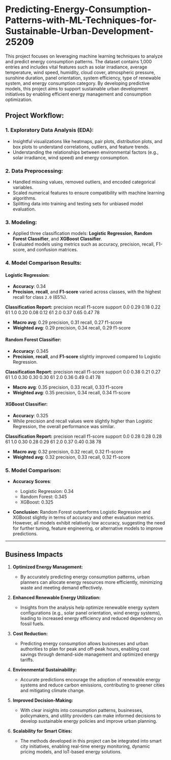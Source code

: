 # Predicting-Energy-Consumption-Patterns-with-ML-Techniques-for-Sustainable-Urban-Development-25209

This project focuses on leveraging machine learning techniques to analyze and predict energy consumption patterns. The dataset contains 1,000 entries and includes vital features such as solar irradiance, average temperature, wind speed, humidity, cloud cover, atmospheric pressure, sunshine duration, panel orientation, system efficiency, type of renewable system, and energy consumption category. By developing predictive models, this project aims to support sustainable urban development initiatives by enabling efficient energy management and consumption optimization.

## **Project Workflow:**

### 1. **Exploratory Data Analysis (EDA):**
   - Insightful visualizations like heatmaps, pair plots, distribution plots, and box plots to understand correlations, outliers, and feature trends.
   - Understanding the relationships between environmental factors (e.g., solar irradiance, wind speed) and energy consumption.

### 2. **Data Preprocessing:**
   - Handled missing values, removed outliers, and encoded categorical variables.
   - Scaled numerical features to ensure compatibility with machine learning algorithms.
   - Splitting data into training and testing sets for unbiased model evaluation.

### 3. **Modeling:**
   - Applied three classification models: **Logistic Regression**, **Random Forest Classifier**, and **XGBoost Classifier**.
   - Evaluated models using metrics such as accuracy, precision, recall, F1-score, and confusion matrices.

### 4. **Model Comparison Results:**

#### **Logistic Regression**:
   - **Accuracy**: 0.34
   - **Precision**, **recall**, and **F1-score** varied across classes, with the highest recall for class `2.0` (65%).

**Classification Report:**
           precision    recall  f1-score   support
     0.0       0.29      0.18      0.22        61
     1.0       0.20      0.08      0.12        61
     2.0       0.37      0.65      0.47        78
   - **Macro avg**: 0.29 precision, 0.31 recall, 0.27 f1-score
   - **Weighted avg**: 0.29 precision, 0.34 recall, 0.29 f1-score

#### **Random Forest Classifier**:
   - **Accuracy**: 0.345
   - **Precision**, **recall**, and **F1-score** slightly improved compared to Logistic Regression.

**Classification Report:**
           precision    recall  f1-score   support
     0.0       0.38      0.21      0.27        61
     1.0       0.30      0.30      0.30        61
     2.0       0.36      0.49      0.41        78

   - **Macro avg**: 0.35 precision, 0.33 recall, 0.33 f1-score
   - **Weighted avg**: 0.35 precision, 0.34 recall, 0.34 f1-score

#### **XGBoost Classifier**:
   - **Accuracy**: 0.325
   - While precision and recall values were slightly higher than Logistic Regression, the overall performance was similar.

**Classification Report:**
           precision    recall  f1-score   support
     0.0       0.28      0.28      0.28        61
     1.0       0.30      0.28      0.29        61
     2.0       0.37      0.40      0.38        78

   - **Macro avg**: 0.32 precision, 0.32 recall, 0.32 f1-score
   - **Weighted avg**: 0.32 precision, 0.33 recall, 0.32 f1-score

### 5. **Model Comparison:**
   - **Accuracy Scores**:
     - Logistic Regression: 0.34
     - Random Forest: 0.345
     - XGBoost: 0.325

   - **Conclusion**: Random Forest outperforms Logistic Regression and XGBoost slightly in terms of accuracy and other evaluation metrics. However, all models exhibit relatively low accuracy, suggesting the need for further tuning, feature engineering, or alternative models to improve predictions.

---

## **Business Impacts**

1. **Optimized Energy Management:**
   - By accurately predicting energy consumption patterns, urban planners can allocate energy resources more efficiently, minimizing waste and meeting demand effectively.

2. **Enhanced Renewable Energy Utilization:**
   - Insights from the analysis help optimize renewable energy system configurations (e.g., solar panel orientation, wind energy systems), leading to increased energy efficiency and reduced dependency on fossil fuels.

3. **Cost Reduction:**
   - Predicting energy consumption allows businesses and urban authorities to plan for peak and off-peak hours, enabling cost savings through demand-side management and optimized energy tariffs.

4. **Environmental Sustainability:**
   - Accurate predictions encourage the adoption of renewable energy systems and reduce carbon emissions, contributing to greener cities and mitigating climate change.

5. **Improved Decision-Making:**
   - With clear insights into consumption patterns, businesses, policymakers, and utility providers can make informed decisions to develop sustainable energy policies and improve urban planning.

6. **Scalability for Smart Cities:**
   - The methods developed in this project can be integrated into smart city initiatives, enabling real-time energy monitoring, dynamic pricing models, and IoT-based energy solutions.



